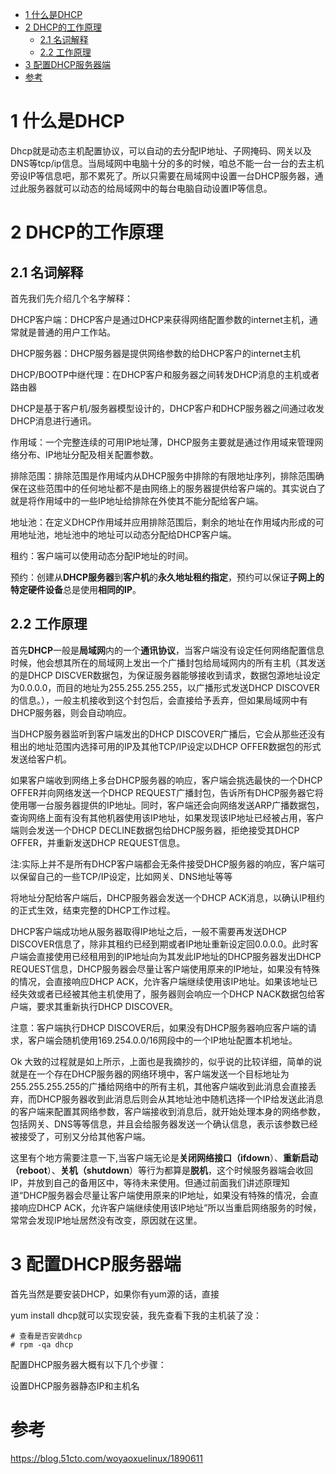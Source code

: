 
<!-- @import "[TOC]" {cmd="toc" depthFrom=1 depthTo=6 orderedList=false} -->

<!-- code_chunk_output -->

* [1 什么是DHCP](#1-什么是dhcp)
* [2 DHCP的工作原理](#2-dhcp的工作原理)
	* [2.1 名词解释](#21-名词解释)
	* [2.2 工作原理](#22-工作原理)
* [3 配置DHCP服务器端](#3-配置dhcp服务器端)
* [参考](#参考)

<!-- /code_chunk_output -->

# 1 什么是DHCP

Dhcp就是动态主机配置协议，可以自动的去分配IP地址、子网掩码、网关以及DNS等tcp/ip信息。当局域网中电脑十分的多的时候，咱总不能一台一台的去主机旁设IP等信息吧，那不累死了。所以只需要在局域网中设置一台DHCP服务器，通过此服务器就可以动态的给局域网中的每台电脑自动设置IP等信息。

# 2 DHCP的工作原理

## 2.1 名词解释

首先我们先介绍几个名字解释：

DHCP客户端：DHCP客户是通过DHCP来获得网络配置参数的internet主机，通常就是普通的用户工作站。

DHCP服务器：DHCP服务器是提供网络参数的给DHCP客户的internet主机

DHCP/BOOTP中继代理：在DHCP客户和服务器之间转发DHCP消息的主机或者路由器

DHCP是基于客户机/服务器模型设计的，DHCP客户和DHCP服务器之间通过收发DHCP消息进行通讯。

作用域：一个完整连续的可用IP地址薄，DHCP服务主要就是通过作用域来管理网络分布、IP地址分配及相关配置参数。

排除范围：排除范围是作用域内从DHCP服务中排除的有限地址序列，排除范围确保在这些范围中的任何地址都不是由网络上的服务器提供给客户端的。其实说白了就是将作用域中的一些IP地址给排除在外使其不能分配给客户端。

地址池：在定义DHCP作用域并应用排除范围后，剩余的地址在作用域内形成的可用地址池，地址池中的地址可以动态分配给DHCP客户端。

租约：客户端可以使用动态分配IP地址的时间。

预约：创建从**DHCP服务器**到**客户机**的**永久地址租约指定**，预约可以保证**子网上的特定硬件设备**总是使用**相同的IP**。

## 2.2 工作原理

首先**DHCP**一般是**局域网**内的一个**通讯协议**，当客户端没有设定任何网络配置信息时候，他会想其所在的局域网上发出一个广播封包给局域网内的所有主机（其发送的是DHCP DISCVER数据包，为保证服务器能够接收到请求，数据包源地址设定为0.0.0.0，而目的地址为255.255.255.255，以广播形式发送DHCP DISCOVER的信息。），一般主机接收到这个封包后，会直接给予丢弃，但如果局域网中有DHCP服务器，则会自动响应。

当DHCP服务器监听到客户端发出的DHCP DISCOVER广播后，它会从那些还没有租出的地址范围内选择可用的IP及其他TCP/IP设定以DHCP OFFER数据包的形式发送给客户机。

如果客户端收到网络上多台DHCP服务器的响应，客户端会挑选最快的一个DHCP OFFER并向网络发送一个DHCP REQUEST广播封包，告诉所有DHCP服务器它将使用哪一台服务器提供的IP地址。同时，客户端还会向网络发送ARP广播数据包，查询网络上面有没有其他机器使用该IP地址，如果发现该IP地址已经被占用，客户端则会发送一个DHCP DECLINE数据包给DHCP服务器，拒绝接受其DHCP OFFER，并重新发送DHCP REQUEST信息。

注:实际上并不是所有DHCP客户端都会无条件接受DHCP服务器的响应，客户端可以保留自己的一些TCP/IP设定，比如网关、DNS地址等等

将地址分配给客户端后，DHCP服务器会发送一个DHCP ACK消息，以确认IP租约的正式生效，结束完整的DHCP工作过程。

DHCP客户端成功地从服务器取得IP地址之后，一般不需要再发送DHCP DISCOVER信息了，除非其租约已经到期或者IP地址重新设定回0.0.0.0。此时客户端会直接使用已经租用到的IP地址向为其发此IP地址的DHCP服务器发出DHCP REQUEST信息，DHCP服务器会尽量让客户端使用原来的IP地址，如果没有特殊的情况，会直接响应DHCP ACK，允许客户端继续使用该IP地址。如果该地址已经失效或者已经被其他主机使用了，服务器则会响应一个DHCP NACK数据包给客户端，要求其重新执行DHCP DISCOVER。

注意：客户端执行DHCP DISCOVER后，如果没有DHCP服务器响应客户端的请求，客户端会随机使用169.254.0.0/16网段中的一个IP地址配置本机地址。

Ok 大致的过程就是如上所示，上面也是我摘抄的，似乎说的比较详细，简单的说就是在一个存在DHCP服务器的网络环境中，客户端发送一个目标地址为255.255.255.255的广播给网络中的所有主机，其他客户端收到此消息会直接丢弃，而DHCP服务器收到此消息后则会从其地址池中随机选择一个IP给发送此消息的客户端来配置其网络参数，客户端接收到消息后，就开始处理本身的网络参数，包括网关、DNS等等信息，并且会给服务器发送一个确认信息，表示该参数已经被接受了，可别又分给其他客户端。

这里有个地方需要注意一下,当客户端无论是**关闭网络接口（ifdown**）、**重新启动（reboot**）、**关机（shutdown**）等行为都算是**脱机**，这个时候服务器端会收回IP，并放到自己的备用区中，等待未来使用。但通过前面我们讲述原理知道“DHCP服务器会尽量让客户端使用原来的IP地址，如果没有特殊的情况，会直接响应DHCP ACK，允许客户端继续使用该IP地址”所以当重启网络服务的时候，常常会发现IP地址居然没有改变，原因就在这里。

# 3 配置DHCP服务器端

首先当然是要安装DHCP，如果你有yum源的话，直接

yum install dhcp就可以实现安装，我先查看下我的主机装了没：

```
# 查看是否安装dhcp
# rpm -qa dhcp  
```

配置DHCP服务器大概有以下几个步骤：

设置DHCP服务器静态IP和主机名



# 参考

https://blog.51cto.com/woyaoxuelinux/1890611